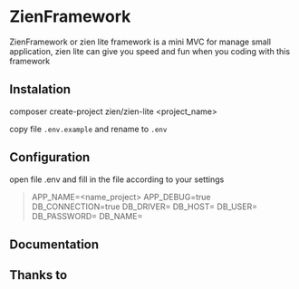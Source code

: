 # ZienFramework
ZienFramework or zien lite framework is a mini MVC for manage small application, zien lite can give you speed and fun when you coding with this framework

## Instalation
composer create-project zien/zien-lite <project_name>

copy file `.env.example` and rename to `.env`

## Configuration
open file .env and fill in the file according to your settings

> APP_NAME=<name_project>
> APP_DEBUG=true
> DB_CONNECTION=true <for allow database connection>
> DB_DRIVER=<drive>
> DB_HOST=<host>
> DB_USER=<dbuser>
> DB_PASSWORD=<dbpassword>
> DB_NAME=<dbname>

## Documentation


## Thanks to
